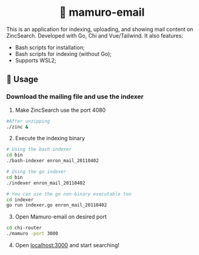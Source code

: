 <div align="center">

# 🍃 mamuro-email

</div>

This is an application for indexing, uploading, and showing mail content on ZincSearch. Developed with Go, Chi and Vue/Tailwind. It also features:
 - Bash scripts for installation;
 - Bash scripts for indexing (without Go);
 - Supports WSL2;

## 🚀 Usage

### Download the mailing file and use the indexer

1. Make ZincSearch use the port 4080

```sh
#After unzipping
./zinc &
```

2. Execute the indexing binary

```sh
# Using the bash indexer
cd bin
./bash-indexer enron_mail_20110402

# Using the go indexer
cd bin
./indexer enron_mail_20110402

# You can use the go non-binary executable too
cd indexer
go run indexer.go enron_mail_20110402
```

3. Open Mamuro-email on desired port

```sh
cd chi-router
./mamuro -port 3000
```

4. Open [localhost:3000](http://localhost:3000/) and start searching!

